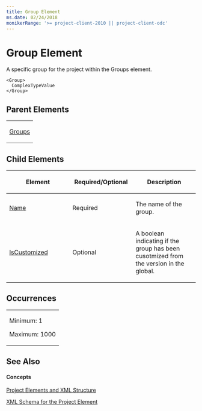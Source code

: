 ```yaml
---
title: Group Element
ms.date: 02/24/2018
monikerRange: '>= project-client-2010 || project-client-odc'
---
```


# Group Element


A specific group for the project within the Groups element. 



    <Group>
      ComplexTypeValue
    </Group>

## Parent Elements

<table>
<colgroup>
<col style="width: 100%" />
</colgroup>
<tbody>
<tr class="odd">
<td><p><a href="groups-element.md">Groups</a></p></td>
</tr>
</tbody>
</table>

## Child Elements

<table>
<colgroup>
<col style="width: 33%" />
<col style="width: 33%" />
<col style="width: 33%" />
</colgroup>
<thead>
<tr class="header">
<th><p>Element</p></th>
<th><p>Required/Optional</p></th>
<th><p>Description</p></th>
</tr>
</thead>
<tbody>
<tr class="odd">
<td><p><a href="name-element.md">Name</a></p></td>
<td><p>Required</p></td>
<td><p>The name of the group.</p></td>
</tr>
<tr class="even">
<td><p><a href="iscustomized-element.md">IsCustomized</a></p></td>
<td><p>Optional</p></td>
<td><p>A boolean indicating if the group has been cusotmized from the version in the global.</p></td>
</tr>
</tbody>
</table>

## Occurrences

<table>
<colgroup>
<col style="width: 100%" />
</colgroup>
<tbody>
<tr class="odd">
<td><p>Minimum: 1</p>
<p>Maximum: 1000</p></td>
</tr>
</tbody>
</table>

## See Also

#### Concepts

[Project Elements and XML Structure](project-elements-and-xml-structure.md)

[XML Schema for the Project Element](xml-schema-for-the-project-element.md)


